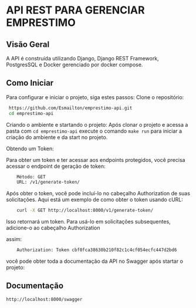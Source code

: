 # API REST PARA GERENCIAR EMPRESTIMO

## Visão Geral
A API é construída utilizando Django, Django REST Framework, PostgresSQL e Docker gerenciado por docker compose.

## Como Iniciar
Para configurar e iniciar o projeto, siga estes passos:
Clone o repositório:
   ```bash
    https://github.com/Esmailton/emprestimo-api.git
    cd emprestimo-api
```
Criando o ambiente e startando o projeto:
Após clonar o projeto e acessa a pasta com `cd emprestimo-api`
execute o comando `make run`  para iniciar a criação do ambiente e da start no projeto.

Obtendo um Token:

Para obter um token e ter acessar aos endpoints protegidos, você precisa acessar o endpoint de geração de token:

```bash
    Método: GET
    URL: /v1/generate-token/
```
Após obter o token, você pode incluí-lo no cabeçalho Authorization de suas solicitações. Aqui está um exemplo de como obter o token usando cURL:

```bash
    curl -X GET http://localhost:8000/v1/generate-token/
```
Isso retornará um token. Para usá-lo em solicitações subsequentes, adicione-o ao cabeçalho Authorization 

assim:
```bash
    Authorization: Token cbf0fca38630b210f82c1c4cf054ecfc447d2bd6
```

você pode obter toda a documentação da API no Swagger após startar o projeto:

## Documentação
```bash
http://localhost:8000/swagger

```